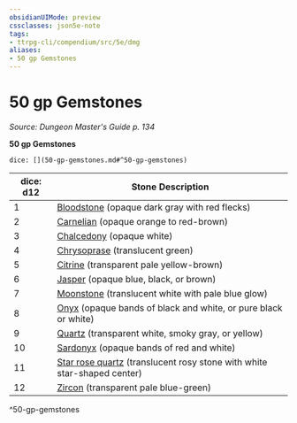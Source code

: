 ```yaml
---
obsidianUIMode: preview
cssclasses: json5e-note
tags:
- ttrpg-cli/compendium/src/5e/dmg
aliases:
- 50 gp Gemstones
---
```

# 50 gp Gemstones
*Source: Dungeon Master's Guide p. 134* 

**50 gp Gemstones**

`dice: [](50-gp-gemstones.md#^50-gp-gemstones)`

| dice: d12 | Stone Description |
|-----------|-------------------|
| 1 | [Bloodstone](/3-Mechanics/CLI/items/bloodstone-xdmg.md) (opaque dark gray with red flecks) |
| 2 | [Carnelian](/3-Mechanics/CLI/items/carnelian-xdmg.md) (opaque orange to red-brown) |
| 3 | [Chalcedony](/3-Mechanics/CLI/items/chalcedony-xdmg.md) (opaque white) |
| 4 | [Chrysoprase](/3-Mechanics/CLI/items/chrysoprase-xdmg.md) (translucent green) |
| 5 | [Citrine](/3-Mechanics/CLI/items/citrine-xdmg.md) (transparent pale yellow-brown) |
| 6 | [Jasper](/3-Mechanics/CLI/items/jasper-xdmg.md) (opaque blue, black, or brown) |
| 7 | [Moonstone](/3-Mechanics/CLI/items/moonstone-xdmg.md) (translucent white with pale blue glow) |
| 8 | [Onyx](/3-Mechanics/CLI/items/onyx-xdmg.md) (opaque bands of black and white, or pure black or white) |
| 9 | [Quartz](/3-Mechanics/CLI/items/quartz-xdmg.md) (transparent white, smoky gray, or yellow) |
| 10 | [Sardonyx](/3-Mechanics/CLI/items/sardonyx-xdmg.md) (opaque bands of red and white) |
| 11 | [Star rose quartz](/3-Mechanics/CLI/items/star-rose-quartz-xdmg.md) (translucent rosy stone with white star-shaped center) |
| 12 | [Zircon](/3-Mechanics/CLI/items/zircon-xdmg.md) (transparent pale blue-green) |
^50-gp-gemstones